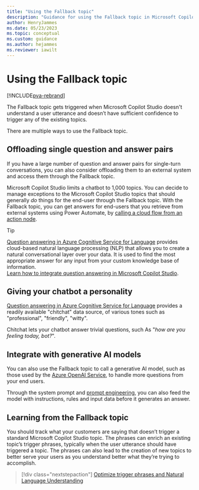 ```yaml
---
title: "Using the Fallback topic"
description: "Guidance for using the Fallback topic in Microsoft Copilot Studio"
author: HenryJammes
ms.date: 05/23/2023
ms.topic: conceptual
ms.custom: guidance
ms.author: hejammes
ms.reviewer: iawilt
---
```


# Using the Fallback topic

[!INCLUDE[pva-rebrand](../includes/pva-rebrand.md)]

The Fallback topic gets triggered when Microsoft Copilot Studio doesn't understand a user utterance and doesn’t have sufficient confidence to trigger any of the existing topics.

There are multiple ways to use the Fallback topic.

## Offloading single question and answer pairs

If you have a large number of question and answer pairs for single-turn conversations, you can also consider offloading them to an external system and access them through the Fallback topic.

Microsoft Copilot Studio limits a chatbot to 1,000 topics. You can decide to manage exceptions to the Microsoft Copilot Studio topics that should generally _do_ things for the end-user through the Fallback topic. With the Fallback topic, you can get answers for end-users that you retrieve from external systems using Power Automate, by [calling a cloud flow from an action node](/power-virtual-agents/advanced-use-flow).

> [!TIP]
> [Question answering in Azure Cognitive Service for Language](/azure/cognitive-services/language-service/question-answering/overview) provides cloud-based natural language processing (NLP) that allows you to create a natural conversational layer over your data. It is used to find the most appropriate answer for any input from your custom knowledge base of information.  
> [Learn how to integrate question answering in Microsoft Copilot Studio](/power-virtual-agents/integrate-with-question-answering).

## Giving your chatbot a personality

[Question answering in Azure Cognitive Service for Language](/azure/cognitive-services/language-service/question-answering/overview) provides a readily available "chitchat" data source, of various tones such as "professional", "friendly", "witty".

Chitchat lets your chatbot answer trivial questions, such As "_how are you feeling today, bot?_".

## Integrate with generative AI models

You can also use the Fallback topic to call a generative AI model, such as those used by the [Azure OpenAI Service](/azure/cognitive-services/openai/overview), to handle more questions from your end users.

Through the system prompt and [prompt engineering](/azure/cognitive-services/openai/concepts/prompt-engineering), you can also feed the model with instructions, rules and input data before it generates an answer.

## Learning from the Fallback topic

You should track what your customers are saying that doesn’t trigger a standard Microsoft Copilot Studio topic. The phrases can enrich an existing topic’s trigger phrases, typically when the user utterance should have triggered a topic. The phrases can also lead to the creation of new topics to better serve your users as you understand better what they’re trying to accomplish.

> [!div class="nextstepaction"]
> [Optimize trigger phrases and Natural Language Understanding](trigger-phrases-best-practices.md)
